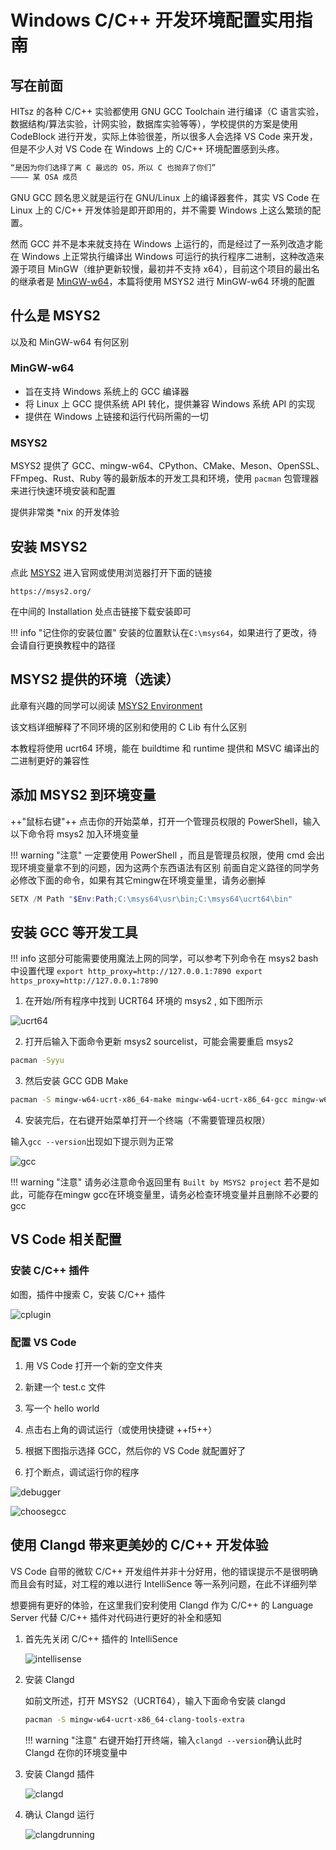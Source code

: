 # Windows C/C++ 开发环境配置实用指南

## 写在前面

HITsz 的各种 C/C++ 实验都使用 GNU GCC Toolchain 进行编译（C 语言实验，数据结构/算法实验，计网实验，数据库实验等等），学校提供的方案是使用 CodeBlock 进行开发，实际上体验很差，所以很多人会选择 VS Code 来开发，但是不少人对 VS Code 在 Windows 上的 C/C++ 环境配置感到头疼。

```txt
“是因为你们选择了离 C 最远的 OS，所以 C 也抛弃了你们”
———— 某 OSA 成员
```

GNU GCC 顾名思义就是运行在 GNU/Linux 上的编译器套件，其实 VS Code 在 Linux 上的 C/C++ 开发体验是即开即用的，并不需要 Windows 上这么繁琐的配置。

然而 GCC 并不是本来就支持在 Windows 上运行的，而是经过了一系列改造才能在 Windows 上正常执行编译出 Windows 可运行的执行程序二进制，这种改造来源于项目 MinGW（维护更新较慢，最初并不支持 x64），目前这个项目的最出名的继承者是 [MinGW-w64](https://www.mingw-w64.org/)，本篇将使用 MSYS2 进行 MinGW-w64 环境的配置

## 什么是 MSYS2

以及和 MinGW-w64 有何区别

### MinGW-w64 

 - 旨在支持 Windows 系统上的 GCC 编译器
 - 将 Linux 上 GCC 提供系统 API 转化，提供兼容 Windows 系统 API 的实现
 - 提供在 Windows 上链接和运行代码所需的一切

### MSYS2

MSYS2 提供了 GCC、mingw-w64、CPython、CMake、Meson、OpenSSL、FFmpeg、Rust、Ruby 等的最新版本的开发工具和环境，使用 `pacman` 包管理器来进行快速环境安装和配置

提供非常类 *nix 的开发体验

## 安装 MSYS2

点此 [MSYS2](https://msys2.org/) 进入官网或使用浏览器打开下面的链接

```
https://msys2.org/
```

在中间的 Installation 处点击链接下载安装即可


!!! info "记住你的安装位置"
    安装的位置默认在`C:\msys64`，如果进行了更改，待会请自行更换教程中的路径

## MSYS2 提供的环境（选读）

此章有兴趣的同学可以阅读 [MSYS2 Environment](https://www.msys2.org/docs/environments/)

该文档详细解释了不同环境的区别和使用的 C Lib 有什么区别

本教程将使用 ucrt64 环境，能在 buildtime 和 runtime 提供和 MSVC 编译出的二进制更好的兼容性

## 添加 MSYS2 到环境变量

++"鼠标右键"++ 点击你的开始菜单，打开一个管理员权限的 PowerShell，输入以下命令将 msys2 加入环境变量


!!! warning "注意"
    一定要使用 PowerShell ，而且是管理员权限，使用 cmd 会出现环境变量拿不到的问题，因为这两个东西语法有区别
    前面自定义路径的同学务必修改下面的命令，如果有其它mingw在环境变量里，请务必删掉

```powershell
SETX /M Path "$Env:Path;C:\msys64\usr\bin;C:\msys64\ucrt64\bin"
```

## 安装 GCC 等开发工具

!!! info
    这部分可能需要使用魔法上网的同学，可以参考下列命令在 msys2 bash 中设置代理
    ```
        export http_proxy=http://127.0.0.1:7890
        export https_proxy=http://127.0.0.1:7890
    ```

1. 在开始/所有程序中找到 UCRT64 环境的 msys2 , 如下图所示

![ucrt64](https://gitee.com/villard/wiki-images/raw/master/vscode-mingw/msys2ucrt64.webp)

2. 打开后输入下面命令更新 msys2 sourcelist，可能会需要重启 msys2

```bash
pacman -Syyu
```

3. 然后安装 GCC GDB Make

```bash
pacman -S mingw-w64-ucrt-x86_64-make mingw-w64-ucrt-x86_64-gcc mingw-w64-ucrt-x86_64-gdb
```

4. 安装完后，在右键开始菜单打开一个终端（不需要管理员权限）

输入`gcc --version`出现如下提示则为正常

![gcc](https://gitee.com/villard/wiki-images/raw/master/vscode-mingw/gccversion.webp)

!!! warning "注意"
    请务必注意命令返回里有 `Built by MSYS2 project`
    若不是如此，可能存在mingw gcc在环境变量里，请务必检查环境变量并且删除不必要的gcc

## VS Code 相关配置

### 安装 C/C++ 插件

如图，插件中搜索 C，安装 C/C++ 插件

![cplugin](https://gitee.com/villard/wiki-images/raw/master/vscode-mingw/cplugin.webp)

### 配置 VS Code

1. 用 VS Code 打开一个新的空文件夹

2. 新建一个 test.c 文件

3. 写一个 hello world

4. 点击右上角的调试运行（或使用快捷键 ++f5++）

5. 根据下图指示选择 GCC，然后你的 VS Code 就配置好了

6. 打个断点，调试运行你的程序


![debugger](https://gitee.com/villard/wiki-images/raw/master/vscode-mingw/debugger.webp)



![choosegcc](https://gitee.com/villard/wiki-images/raw/master/vscode-mingw/choosegcc.webp)

## 使用 Clangd 带来更美妙的 C/C++ 开发体验

VS Code 自带的微软 C/C++ 开发组件并非十分好用，他的错误提示不是很明确而且会有时延，对工程的难以进行 IntelliSence 等一系列问题，在此不详细列举

想要拥有更好的体验，在这里我们安利使用 Clangd 作为 C/C++ 的 Language Server 代替 C/C++ 插件对代码进行更好的补全和感知

1. 首先先关闭 C/C++ 插件的 IntelliSence

    ![intellisense](https://gitee.com/villard/wiki-images/raw/master/vscode-mingw/intellisense.webp)

2. 安装 Clangd 

    如前文所述，打开 MSYS2（UCRT64），输入下面命令安装 clangd
    
    ```bash
    pacman -S mingw-w64-ucrt-x86_64-clang-tools-extra
    ```

    !!! warning "注意"
        右键开始打开终端，输入`clangd --version`确认此时 Clangd 在你的环境变量中

3. 安装 Clangd 插件

    ![clangd](https://gitee.com/villard/wiki-images/raw/master/vscode-mingw/clangd.webp)

4. 确认 Clangd 运行

    ![clangdrunning](https://gitee.com/villard/wiki-images/raw/master/vscode-mingw/clangdrunning.webp)